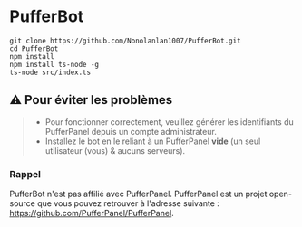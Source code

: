 # PufferBot
```
git clone https://github.com/Nonolanlan1007/PufferBot.git
cd PufferBot
npm install
npm install ts-node -g
ts-node src/index.ts
```

## ⚠️ Pour éviter les problèmes
> - Pour fonctionner correctement, veuillez générer les identifiants du PufferPanel depuis un compte administrateur. 
> - Installez le bot en le reliant à un PufferPanel **vide** (un seul utilisateur (vous) & aucuns serveurs).

### Rappel
PufferBot n'est pas affilié avec PufferPanel. PufferPanel est un projet open-source que vous pouvez retrouver à l'adresse suivante : https://github.com/PufferPanel/PufferPanel.

